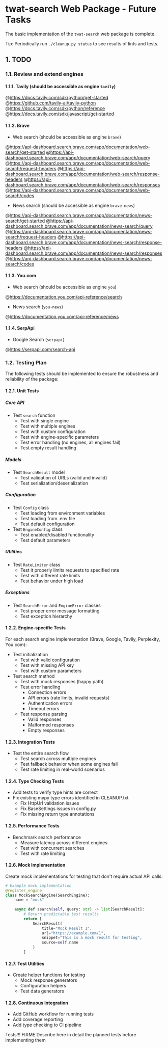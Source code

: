 # twat-search Web Package - Future Tasks

The basic implementation of the `twat-search` web package is complete. 

Tip: Periodically run `./cleanup.py status` to see results of lints and tests. 

## 1. TODO

### 1.1. Review and extend engines

#### 1.1.1. Tavily (should be accessible as engine `tavily`)

@https://docs.tavily.com/sdk/python/get-started
@https://github.com/tavily-ai/tavily-python
@https://docs.tavily.com/sdk/python/reference
@https://docs.tavily.com/sdk/javascript/get-started


#### 1.1.2. Brave

- Web search (should be accessible as engine `brave`)

@https://api-dashboard.search.brave.com/app/documentation/web-search/get-started
@https://api-dashboard.search.brave.com/app/documentation/web-search/query
@https://api-dashboard.search.brave.com/app/documentation/web-search/request-headers
@https://api-dashboard.search.brave.com/app/documentation/web-search/response-headers
@https://api-dashboard.search.brave.com/app/documentation/web-search/responses
@https://api-dashboard.search.brave.com/app/documentation/web-search/codes

- News search (should be accessible as engine `brave-news`)

@https://api-dashboard.search.brave.com/app/documentation/news-search/get-started
@https://api-dashboard.search.brave.com/app/documentation/news-search/query
@https://api-dashboard.search.brave.com/app/documentation/news-search/request-headers
@https://api-dashboard.search.brave.com/app/documentation/news-search/response-headers
@https://api-dashboard.search.brave.com/app/documentation/news-search/responses
@https://api-dashboard.search.brave.com/app/documentation/news-search/codes

#### 1.1.3. You.com

- Web search (should be accessible as engine `you`)

@https://documentation.you.com/api-reference/search

- News search (`you-news`)

@https://documentation.you.com/api-reference/news

#### 1.1.4. SerpApi 

- Google Search (`serpapi`)

@https://serpapi.com/search-api





### 1.2. Testing Plan

The following tests should be implemented to ensure the robustness and reliability of the package:

#### 1.2.1. Unit Tests

##### Core API
- Test `search` function
  - Test with single engine
  - Test with multiple engines
  - Test with custom configuration
  - Test with engine-specific parameters
  - Test error handling (no engines, all engines fail)
  - Test empty result handling

##### Models
- Test `SearchResult` model
  - Test validation of URLs (valid and invalid)
  - Test serialization/deserialization

##### Configuration
- Test `Config` class
  - Test loading from environment variables
  - Test loading from .env file
  - Test default configuration
- Test `EngineConfig` class
  - Test enabled/disabled functionality
  - Test default parameters

##### Utilities
- Test `RateLimiter` class
  - Test it properly limits requests to specified rate
  - Test with different rate limits
  - Test behavior under high load

##### Exceptions
- Test `SearchError` and `EngineError` classes
  - Test proper error message formatting
  - Test exception hierarchy

#### 1.2.2. Engine-specific Tests

For each search engine implementation (Brave, Google, Tavily, Perplexity, You.com):

- Test initialization
  - Test with valid configuration
  - Test with missing API key
  - Test with custom parameters
- Test search method
  - Test with mock responses (happy path)
  - Test error handling
    - Connection errors
    - API errors (rate limits, invalid requests)
    - Authentication errors
    - Timeout errors
  - Test response parsing
    - Valid responses
    - Malformed responses
    - Empty responses

#### 1.2.3. Integration Tests

- Test the entire search flow
  - Test search across multiple engines
  - Test fallback behavior when some engines fail
  - Test rate limiting in real-world scenarios

#### 1.2.4. Type Checking Tests

- Add tests to verify type hints are correct
- Fix existing mypy type errors identified in CLEANUP.txt
  - Fix HttpUrl validation issues
  - Fix BaseSettings issues in config.py
  - Fix missing return type annotations

#### 1.2.5. Performance Tests

- Benchmark search performance
  - Measure latency across different engines
  - Test with concurrent searches
  - Test with rate limiting

#### 1.2.6. Mock Implementation

Create mock implementations for testing that don't require actual API calls:

```python
# Example mock implementation
@register_engine
class MockSearchEngine(SearchEngine):
    name = "mock"
    
    async def search(self, query: str) -> list[SearchResult]:
        # Return predictable test results
        return [
            SearchResult(
                title="Mock Result 1",
                url="https://example.com/1",
                snippet="This is a mock result for testing",
                source=self.name
            )
        ]
```

#### 1.2.7. Test Utilities

- Create helper functions for testing
  - Mock response generators
  - Configuration helpers
  - Test data generators

#### 1.2.8. Continuous Integration

- Add GitHub workflow for running tests
- Add coverage reporting
- Add type checking to CI pipeline

Tests!!! FIXME Describe here in detail the planned tests before implementing them 

